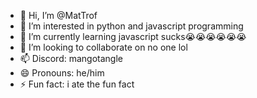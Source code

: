 - 👋 Hi, I’m @MatTrof
- 👀 I’m interested in python and javascript programming
- 🌱 I’m currently learning javascript sucks😭😭😭😭😭😭
- 💞️ I’m looking to collaborate on no one lol
- 📫 Discord: mangotangle
- 😄 Pronouns: he/him
- ⚡ Fun fact: i ate the fun fact

<!---
MatTrof/MatTrof is a ✨ special ✨ repository because its `README.md` (this file) appears on your GitHub profile.
You can click the Preview link to take a look at your changes.
--->
